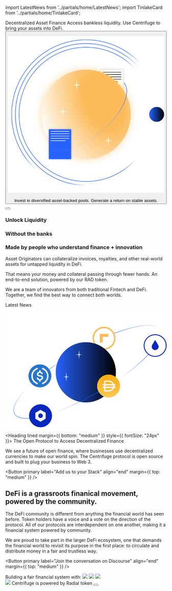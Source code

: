 <!-- Imports -->

import LatestNews from '../partials/home/LatestNews';
import TinlakeCard from '../partials/home/TinlakeCard';

<!-- The Open Lending Protocol -->
<Section>
<Row>
<Col span={4}>
<Heading lined style={{ fontSize: "24px" }}>
Decentralized Asset Finance
</Heading>
</Col>
</Row>
<Row>
<Col span={4}>
<Text size="20px" textAlign="center" weight={500} margin={{ bottom: "large" }}>
Access bankless liquidity. Use Centrifuge to bring your assets into DeFi.
</Text>
<Button primary href="/borrow" label="Borrow" />
</Col>
<Col span={4}>

![](../images/home/illustration_1.svg)

</Col>
<Col span={4}>
<Text size="20px" textAlign="center" weight={500} margin={{ bottom: "large" }}>
Invest in diversified asset-backed pools. Generate a return on stable assets.
</Text>
<Button primary href="/invest" label="Invest" />
</Col>
</Row>
</Section>

<!-- Tinlake Release -->
<TinlakeCard heading="See how an open source, asset-backed lending protocol works with our first Dapp">
<Box gap="small">
<Row>
<Col span={4}>

### Unlock Liquidity

</Col>
<Col span={4}>

### Without the banks

</Col>
<Col span={4}>

### Made by people who understand finance + innovation

</Col>
</Row>
<Row>
<Col span={4}>

Asset Originators can collateralize invoices, royalties, and other real-world assets for untapped liquidity in DeFi.

</Col>
<Col span={4}>

That means your money and collateral passing through fewer hands. An end-to-end solution, powered by our RAD token.

</Col>
<Col span={4}>

We are a team of innovators from both traditional Fintech and DeFi. Together, we find the best way to connect both worlds.

</Col>
</Row>
</Box>
</TinlakeCard>

<!-- Latest News -->
<Section>
<Row>
<Col span={4}>
<Heading level={1} lined>
Latest News
</Heading>
</Col>
</Row>
<LatestNews />
</Section>

<!-- The Open Protocol to Access Decentralized Future -->
<Section>
<Row>
<Col span={5}>

![](../images/home/illustration_2.svg)

</Col>
<Col span={1}></Col>
<Col span={6}>

<Heading lined margin={{ bottom: "medium" }} style={{ fontSize: "24px" }}>
The Open Protocol to Access Decentralized Finance
</Heading>

We see a future of open finance, where businesses use decentralized currencies to make our world spin. The Centrifuge protocol is open source and built to plug your business to Web 3.

<Button primary label="Add us to your Stack" align="end" margin={{ top: "medium" }} />

</Col>
</Row>
</Section>

<!-- DeFi is a grassroots finanical movement, powered by the community. -->
<Section>
<Row>
<Col span={6}>

# DeFi is a grassroots finanical movement, powered by the community.

The DeFi community is different from anything the financial world has seen before. Token holders have a voice and a vote on the direction of the protocol. All of our protocols are interdependent on one another, making it a financial system powered by community. 

We are proud to take part in the larger DeFi ecosystem, one that demands the financial world to revisit its purpose in the first place: to circulate and distribute money in a fair and trustless way. 

<Button primary label="Join the conversation on Discourse" align="end" margin={{ top: "medium" }} />

</Col>
<Col span={1}></Col>
<Col span={5}>
<Box gap="large">
<Text size="20px" textAlign="center">Building a fair financial system with:</Text>
<Image src="../images/home/maker_logo.svg" />
<Image src="../images/home/celo_logo.svg" />
<Image src="../images/home/circle_logo.svg" />
</Box>
</Col>
</Row>
</Section>

<!-- Radial Token -->
<Section>
<Image src="../images/radial-token-logo.svg" margin={{ bottom: "large" }} />
<Heading lined alignSelf="center" margin={{ bottom: "large" }}>Centrifuge is powered by Radial token</Heading>
<Button primary label="Learn about RAD" />
</Section>
